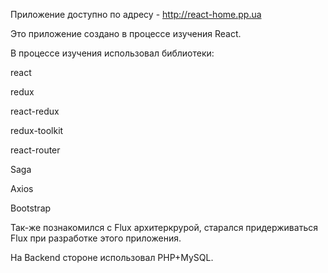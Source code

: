 Приложение доступно по адресу - http://react-home.pp.ua

Это приложение создано в процессе изучения React.

В процессе изучения использовал библиотеки:

react

redux

react-redux

redux-toolkit

react-router

Saga

Axios

Bootstrap

Так-же познакомился с Flux архитеркрурой, старался придерживаться Flux при разработке этого приложения.

На Backend стороне использовал PHP+MySQL.
